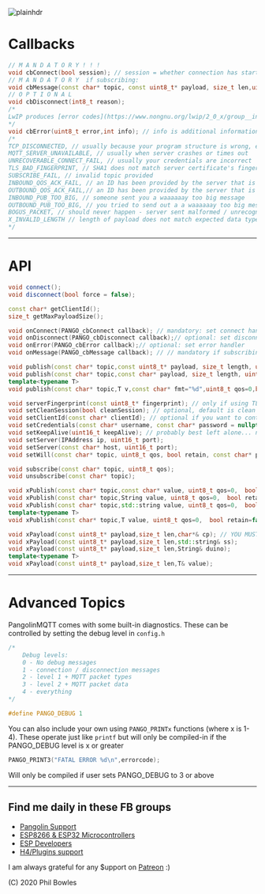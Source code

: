![plainhdr](../assets/pangoplain.jpg)

# Callbacks


```cpp
// M A N D A T O R Y ! ! !
void cbConnect(bool session); // session = whether connection has started with a dirty session
// M A N D A T O R Y  if subscribing:
void cbMessage(const char* topic, const uint8_t* payload, size_t len,uint8_t qos,bool retain,bool dup);
// O P T I O N A L
void cbDisconnect(int8_t reason);
/*
LwIP produces [error codes](https://www.nongnu.org/lwip/2_0_x/group__infrastructure__errors.html) with negative value and these get fed back up through ESPAsyncTCPeventually to this library, which also has a few of its own valid reasons. How to tell the difference? All of Pangolin's are +ve, but if you get a rare underlying TCP error which will help in diagnosing problems, you will also get told that (-ve) reason code
*/
void cbError(uint8_t error,int info); // info is additional information about the error whose code is one of:
/*
TCP_DISCONNECTED, // usually because your program structure is wrong, e.g. you called publish when you arent connected
MQTT_SERVER_UNAVAILABLE, // usually when server crashes or times out
UNRECOVERABLE_CONNECT_FAIL, // usually your credentials are incorrect
TLS_BAD_FINGERPRINT, // SHA1 does not match server certificate's fingerprint
SUBSCRIBE_FAIL, // invalid topic provided
INBOUND_QOS_ACK_FAIL, // an ID has been provided by the server that is no longer held by us (usually after crash/reboot with open session)
OUTBOUND_QOS_ACK_FAIL,// an ID has been provided by the server that is no longer held by us (usually after crash/reboot with open session)
INBOUND_PUB_TOO_BIG, // someone sent you a waaaaaay too big message
OUTBOUND_PUB_TOO_BIG, // you tried to send out a a waaaaaay too big message
BOGUS_PACKET, // should never happen - server sent malformed / unrecognised packet - SERIOUS PROBLEM
X_INVALID_LENGTH // length of payload does not match expected data type in x functions - server sent malformed message - SERIOUS PROBLEM
*/

```

---

# API

```cpp
void connect();
void disconnect(bool force = false);

const char* getClientId();
size_t getMaxPayloadSize();

void onConnect(PANGO_cbConnect callback); // mandatory: set connect handler
void onDisconnect(PANGO_cbDisconnect callback);// optional: set disconnect handler
void onError(PANGO_cbError callback);// optional: set error handler
void onMessage(PANGO_cbMessage callback); // // mandatory if subscribing: set topic handler

void publish(const char* topic,const uint8_t* payload, size_t length, uint8_t qos=0,  bool retain=false);
void publish(const char* topic,const char* payload, size_t length, uint8_t qos=0,  bool retain=false);
template<typename T>
void publish(const char* topic,T v,const char* fmt="%d",uint8_t qos=0,bool retain=false);

void serverFingerprint(const uint8_t* fingerprint); // only if using TLS
void setCleanSession(bool cleanSession); // optional, default is clean session
void setClientId(const char* clientId); // optional if you want to control your own device name
void setCredentials(const char* username, const char* password = nullptr); // optional if your server requires them
void setKeepAlive(uint16_t keepAlive); // probably best left alone... note actual rate is PANGO_POLL_RATE * keepAlive; and depends on your LwIP
void setServer(IPAddress ip, uint16_t port); 
void setServer(const char* host, uint16_t port);
void setWill(const char* topic, uint8_t qos, bool retain, const char* payload = nullptr); // optional

void subscribe(const char* topic, uint8_t qos);
void unsubscribe(const char* topic);

void xPublish(const char* topic,const char* value, uint8_t qos=0,  bool retain=false);
void xPublish(const char* topic,String value, uint8_t qos=0,  bool retain=false);
void xPublish(const char* topic,std::string value, uint8_t qos=0,  bool retain=false);
template<typename T>
void xPublish(const char* topic,T value, uint8_t qos=0,  bool retain=false)

void xPayload(const uint8_t* payload,size_t len,char*& cp); // YOU MUST FREE THE POINTER CREATED BY THIS CALL!!!
void xPayload(const uint8_t* payload,size_t len,std::string& ss);
void xPayload(const uint8_t* payload,size_t len,String& duino);
template<typename T>
void xPayload(const uint8_t* payload,size_t len,T& value);

```

---

# Advanced Topics

PangolinMQTT comes with some built-in diagnostics. These can be controlled by setting the debug level in `config.h`

```cpp
/*
    Debug levels: 
    0 - No debug messages
    1 - connection / disconnection messages
    2 - level 1 + MQTT packet types
    3 - level 2 + MQTT packet data
    4 - everything
*/

#define PANGO_DEBUG 1
```

You can also include your own using `PANGO_PRINTx` functions (where x is 1-4).
These operate just like `printf` but will only be compiled-in if the PANGO_DEBUG level is x or greater

```cpp
PANGO_PRINT3("FATAL ERROR %d\n",errorcode); 
```

Will only be compiled if user sets PANGO_DEBUG to 3 or above



---

## Find me daily in these FB groups

* [Pangolin Support](https://www.facebook.com/groups/pangolinmqtt/)
* [ESP8266 & ESP32 Microcontrollers](https://www.facebook.com/groups/2125820374390340/)
* [ESP Developers](https://www.facebook.com/groups/ESP8266/)
* [H4/Plugins support](https://www.facebook.com/groups/h4plugins)

I am always grateful for any $upport on [Patreon](https://www.patreon.com/esparto) :)


(C) 2020 Phil Bowles
